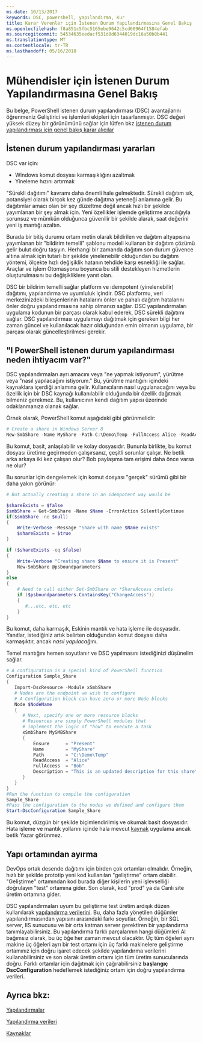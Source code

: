 ```yaml
---
ms.date: 10/13/2017
keywords: DSC, powershell, yapılandırma, Kur
title: Karar Verenler için İstenen Durum Yapılandırmasına Genel Bakış
ms.openlocfilehash: f8a851c5fbc5165ebe9642c5cd60964f1584efab
ms.sourcegitcommit: 54534635eedacf531d8d6344019dc16a50b8b441
ms.translationtype: MT
ms.contentlocale: tr-TR
ms.lasthandoff: 05/16/2018
---
```

# <a name="desired-state-configuration-overview-for-engineers"></a>Mühendisler için İstenen Durum Yapılandırmasına Genel Bakış

Bu belge, PowerShell istenen durum yapılandırması (DSC) avantajlarını öğrenmeniz Geliştirici ve işlemleri ekipleri için tasarlanmıştır.
DSC değeri yüksek düzey bir görünümünü sağlar için lütfen bkz [istenen durum yapılandırması için genel bakış karar alıcılar](decisionMaker.md)

## <a name="benefits-of-desired-state-configuration"></a>İstenen durum yapılandırması yararları

DSC var için:

- Windows komut dosyası karmaşıklığını azaltmak
- Yineleme hızını artırmak

"Sürekli dağıtımı" kavramı daha önemli hale gelmektedir.
Sürekli dağıtım sık, potansiyel olarak birçok kez günde dağıtma yeteneği anlamına gelir.
Bu dağıtımlar amacı olan bir şey düzeltme değil ancak hızlı bir şekilde yayımlanan bir şey almak için.
Yeni özellikler işlemde geliştirme aracılığıyla sorunsuz ve mümkün olduğunca güvenilir bir şekilde alarak, saat değerini yeni iş mantığı azaltın.

Burada bir bitiş durumu ortam metin olarak bildirilen ve dağıtım altyapısına yayımlanan bir "bildirim temelli" şablonu modeli kullanan bir dağıtım çözümü gelir bulut doğru taşıyın.
Herhangi bir zamanda dağıtım son durum güvence altına almak için tutarlı bir şekilde yinelenebilir olduğundan bu dağıtım yöntemi, ölçekte hızlı değişiklik hatanın tehdide karşı esnekliği ile sağlar.
Araçlar ve işlem Otomasyonu boyunca bu stili destekleyen hizmetlerin oluşturulmasını bu değişikliklere yanıt olan.

DSC bir bildirim temelli sağlar platform ve ıdempotent (yinelenebilir) dağıtımı, yapılandırma ve uyumluluk içindir.
DSC platformu, veri merkezinizdeki bileşenlerinin hatalarını önler ve pahalı dağıtım hatalarını önler doğru yapılandırmasına sahip olmanızı sağlar.
DSC yapılandırmaları uygulama kodunun bir parçası olarak kabul ederek, DSC sürekli dağıtımı sağlar.
DSC yapılandırması uygulamayı dağıtmak için gereken bilgi her zaman güncel ve kullanılacak hazır olduğundan emin olmanın uygulama, bir parçası olarak güncelleştirilmesi gerekir.

## <a name="i-have-powershell-why-do-i-need-desired-state-configuration"></a>"I PowerShell istenen durum yapılandırması neden ihtiyacım var?"

DSC yapılandırmaları ayrı amacını veya "ne yapmak istiyorum", yürütme veya "nasıl yapılacağını istiyorum."
Bu, yürütme mantığını içindeki kaynaklara içerdiği anlamına gelir.
Kullanıcıların nasıl uygulanacağını veya bu özellik için bir DSC kaynağı kullanılabilir olduğunda bir özellik dağıtmak bilmeniz gerekmez.
Bu, kullanıcının kendi dağıtım yapısı üzerinde odaklanmanıza olanak sağlar.

Örnek olarak, PowerShell komut aşağıdaki gibi görünmelidir:
```powershell
# Create a share in Windows Server 8
New-SmbShare -Name MyShare -Path C:\Demo\Temp -FullAccess Alice -ReadAccess Bob
```
Bu komut, basit, anlaşılabilir ve kolay dosyasıdır.
Bununla birlikte, bu komut dosyası üretime geçirmeden çalışırsanız, çeşitli sorunlar çalışır.
Ne betik arka arkaya iki kez çalışan olur?
Bob paylaşıma tam erişimi daha önce varsa ne olur?

Bu sorunlar için dengelemek için komut dosyası "gerçek" sürümü gibi bir daha yakın görünür:
```powershell
# But actually creating a share in an idempotent way would be

$shareExists = $false
$smbShare = Get-SmbShare -Name $Name -ErrorAction SilentlyContinue
if($smbShare -ne $null)
{
    Write-Verbose -Message "Share with name $Name exists"
    $shareExists = $true
}

if ($shareExists -eq $false)
{
    Write-Verbose "Creating share $Name to ensure it is Present"
    New-SmbShare @psboundparameters
}
else
{
    # Need to call either Set-SmbShare or *ShareAccess cmdlets
    if ($psboundparameters.ContainsKey("ChangeAccess"))
    {
       #...etc, etc, etc
    }
}
```

Bu komut, daha karmaşık, Eskinin mantık ve hata işleme ile dosyasıdır.
Yanıtlar, istediğiniz artık belirten olduğundan komut dosyası daha karmaşıktır, ancak *nasıl yapılacağını*.

Temel mantığını hemen soyutlanır ve DSC yapılmasını istediğinizi düşünelim sağlar.

```powershell
# A configuration is a special kind of PowerShell function
Configuration Sample_Share
{
   Import-DscResource -Module xSmbShare
   # Nodes are the endpoint we wish to configure
   # A Configuration block can have zero or more Node blocks
   Node $NodeName
   {
      # Next, specify one or more resource blocks
      # Resources are simply PowerShell modules that
      # implement the logic of "how" to execute a task
      xSmbShare MySMBShare
      {
          Ensure      = "Present"
          Name        = "MyShare"
          Path        = "C:\Demo\Temp"
          ReadAccess  = "Alice"
          FullAccess  = "Bob"
          Description = "This is an updated description for this share"
      }
   }
}
#Run the function to compile the configuration
Sample_Share
#Pass the configuration to the nodes we defined and configure them
Start-DscConfiguration Sample_Share
```

Bu komut, düzgün bir şekilde biçimlendirilmiş ve okumak basit dosyasıdır.
Hata işleme ve mantık yollarını içinde hala mevcut [kaynak](resources.md) uygulama ancak betik Yazar görünmez.

## <a name="separating-environment-from-structure"></a>Yapı ortamından ayırma

DevOps ortak desende dağıtımı için birden çok ortamları olmalıdır.
Örneğin, hızlı bir şekilde prototip yeni kod kullanılan "geliştirme" ortam olabilir.
"Geliştirme" ortamından kod burada diğer kişilerin yeni işlevselliği doğrulayın "test" ortamına gider.
Son olarak, kod "prod" ya da Canlı site üretim ortamına gider.

DSC yapılandırmaları uyum bu geliştirme test üretim ardışık düzen kullanılarak [yapılandırma verilerini](configData.md).
Bu, daha fazla yönetilen düğümler yapılandırmasından yapısını arasındaki farkı soyutlar.
Örneğin, bir SQL server, IIS sunucusu ve bir orta katman server gerektiren bir yapılandırma tanımlayabilirsiniz.
Bu yapılandırma farklı parçalarının hangi düğümleri Al bağımsız olarak, bu üç öğe her zaman mevcut olacaktır.
Üç tüm öğeleri aynı makine üç öğeleri ayrı bir test ortamı için üç farklı makinelere geliştirme ortamınız için doğru işaret edecek şekilde yapılandırma verilerini kullanabilirsiniz ve son olarak üretim ortamı için tüm üretim sunucularında doğru.
Farklı ortamlar için dağıtmak için çağırabilirsiniz **başlangıç DscConfiguration** hedeflemek istediğiniz ortam için doğru yapılandırma verileri.

## <a name="see-also"></a>Ayrıca bkz:

[Yapılandırmalar](configurations.md)

[Yapılandırma verileri](configData.md)

[Kaynaklar](resources.md)